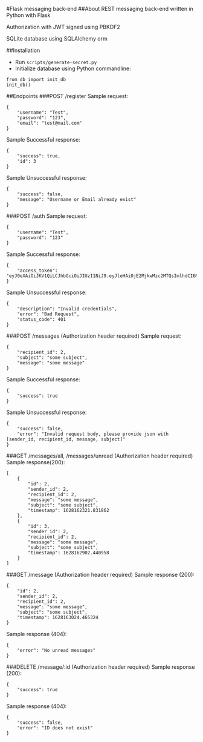 #Flask messaging back-end
##About
REST messaging back-end written in Python with Flask

Authorization with JWT signed using PBKDF2

SQLite database using SQLAlchemy orm

##Installation
- Run ``scripts/generate-secret.py``
- Initialize database using Python commandline:
```
from db import init_db
init_db()
```

##Endpoints
###POST /register
Sample request:
```
{
    "username": "Test",
    "password": "123",
    "email": "test@mail.com"
}
```
Sample Successful response:
```
{
    "success": true,
    "id": 3
}
```
Sample Unsuccessful response:
```
{
    "success": false,
    "message": "Username or Email already exist"
}
```

###POST /auth
Sample request:
```
{
    "username": "Test", 
    "password": "123"
}
```
Sample Successful response:
```
{
    "access_token": "eyJ0eXAiOiJKV1QiLCJhbGciOiJIUzI1NiJ9.eyJleHAiOjE2MjkwMzc2MTQsImlhdCI6MTYyODE3MzYxNCwibmJmIjoxNjI4MTczNjE0LCJpZGVudGl0eSI6Mn0.FKsC7fKFXy7d7Xf9RvGpair_Alro8GwTF89HGWiv_vY"
}
```
Sample Unsuccessful response:
```
{
    "description": "Invalid credentials",
    "error": "Bad Request",
    "status_code": 401
}
```

###POST /messages (Authorization header required)
Sample request:
```
{
    "recipient_id": 2,
    "subject": "some subject",
    "message": "some message"
}
```
Sample Successful response:
```
{
    "success": true
}
```
Sample Unsuccessful response:
```
{
    "success": false,
    "error": "Invalid request body, please provide json with [sender_id, recipient_id, message, subject]"
}
```

###GET /messages/all, /messages/unread (Authorization header required)
Sample response(200):
```
[
    {
        "id": 2,
        "sender_id": 2,
        "recipient_id": 2,
        "message": "some message",
        "subject": "some subject",
        "timestamp": 1628162321.831862
    },
    {
        "id": 3,
        "sender_id": 2,
        "recipient_id": 2,
        "message": "some message",
        "subject": "some subject",
        "timestamp": 1628162902.440958
    }
]
```

###GET /message (Authorization header required)
Sample response (200):
```
{
    "id": 2,
    "sender_id": 2,
    "recipient_id": 2,
    "message": "some message",
    "subject": "some subject",
    "timestamp": 1628163024.465324
}
```
Sample response (404):
```
{
    "error": "No unread messages"
}
```

###DELETE /message/:id (Authorization header required)
Sample response (200):
```
{
    "success": true
}
```
Sample response (404):
```
{
    "success": false,
    "error": "ID does not exist"
}
```